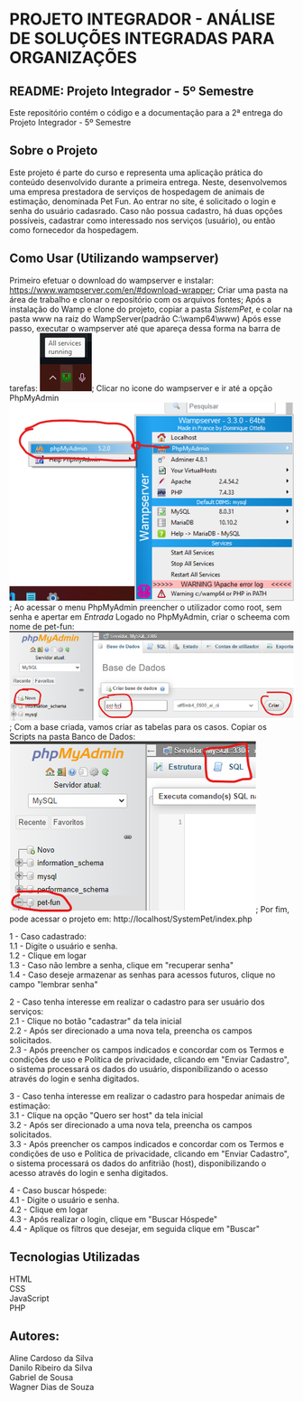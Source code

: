 # PROJETO INTEGRADOR - ANÁLISE DE SOLUÇÕES INTEGRADAS PARA ORGANIZAÇÕES

## README: Projeto Integrador - 5º Semestre
Este repositório contém o código e a documentação para a 2ª entrega do Projeto Integrador - 5º Semestre

## Sobre o Projeto
Este projeto é parte do curso e representa uma aplicação prática do conteúdo desenvolvido durante a primeira entrega. Neste, desenvolvemos uma empresa prestadora de serviços de hospedagem de animais de estimação, denominada Pet Fun. Ao entrar no site, é solicitado o login e senha do usuário cadasrado. Caso não possua cadastro, há duas opções possíveis, cadastrar como interessado nos serviços (usuário), ou então como fornecedor da hospedagem.

## Como Usar (Utilizando wampserver)
Primeiro efetuar o download do wampserver e instalar: https://www.wampserver.com/en/#download-wrapper;
Criar uma pasta na área de trabalho e clonar o repositório com os arquivos fontes;
Após a instalação do Wamp e clone do projeto, copiar a pasta *SistemPet*, e colar na pasta www na raiz do WampServer(padrão C:\wamp64\www)
Após esse passo, executar o wampserver até que apareça dessa forma na barra de tarefas: ![WampServer](img/wamp.png "Executando");
Clicar no icone do wampserver e ir até a opção PhpMyAdmin ![MyAdmin](img/PhpMyAdmin.png "Executando");
Ao acessar o menu PhpMyAdmin preencher o utilizador como root, sem senha e apertar em *Entrada*
Logado no PhpMyAdmin, criar o scheema com nome de pet-fun: ![MyAdmin](img/CriarDB.png "DB");
Com a base criada, vamos criar as tabelas para os casos. Copiar os Scripts na pasta Banco de Dados: ![MyAdmin](img/CriarTB.png "DB");
Por fim, pode acessar o projeto em: http://localhost/SystemPet/index.php

1 - Caso cadastrado:  
1.1 - Digite o usuário e senha.  
1.2 - Clique em logar  
1.3 - Caso não lembre a senha, clique em "recuperar senha"  
1.4 - Caso deseje armazenar as senhas para acessos futuros, clique no campo "lembrar senha"  

2 - Caso tenha interesse em realizar o cadastro para ser usuário dos serviços:  
2.1 - Clique no botão "cadastrar" da tela inicial  
2.2 - Após ser direcionado a uma nova tela, preencha os campos solicitados.  
2.3 - Após preencher os campos indicados e concordar com os Termos e condições de uso e Política de privacidade, clicando em "Enviar Cadastro", o sistema processará os dados do usuário, disponibilizando o acesso através do login e senha digitados.  

3 - Caso tenha interesse em realizar o cadastro para hospedar animais de estimação:  
3.1 - Clique na opção "Quero ser host" da tela inicial  
3.2 - Após ser direcionado a uma nova tela, preencha os campos solicitados.  
3.3 - Após preencher os campos indicados e concordar com os Termos e condições de uso e Política de privacidade, clicando em "Enviar Cadastro", o sistema processará os dados do anfitrião (host), disponibilizando o acesso através do login e senha digitados.

4 - Caso buscar hóspede:  
4.1 - Digite o usuário e senha.  
4.2 - Clique em logar  
4.3 - Após realizar o login, clique em "Buscar Hóspede"  
4.4 - Aplique os filtros que desejar, em seguida clique em "Buscar"

## Tecnologias Utilizadas
HTML  
CSS  
JavaScript  
PHP

## Autores:
Aline Cardoso da Silva  
Danilo Ribeiro da Silva  
Gabriel de Sousa  
Wagner Dias de Souza
